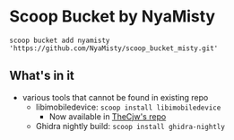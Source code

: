 # Scoop Bucket by NyaMisty

`scoop bucket add nyamisty 'https://github.com/NyaMisty/scoop_bucket_misty.git'`

## What's in it

- various tools that cannot be found in existing repo
  - libimobiledevice: `scoop install libimobiledevice`
    - Now available in [TheCjw's repo](https://github.com/TheCjw/scoop-retools)
  - Ghidra nightly build: `scoop install ghidra-nightly`
